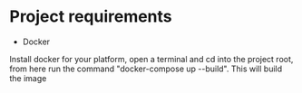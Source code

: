 # Project requirements

* Docker

Install docker for your platform, open a terminal and cd into the project root, from here run the command "docker-compose up --build".
This will build the image 